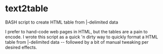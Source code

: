# text2table
BASH script to create HTML table from |-delimited data

I prefer to hand-code web pages in HTML, but the tables are a pain to encode.  I wrote this script as a quick 'n dirty way to quickly format a HTML table from |-delimited data -- followed by a bit of manual tweaking per desired effects.
